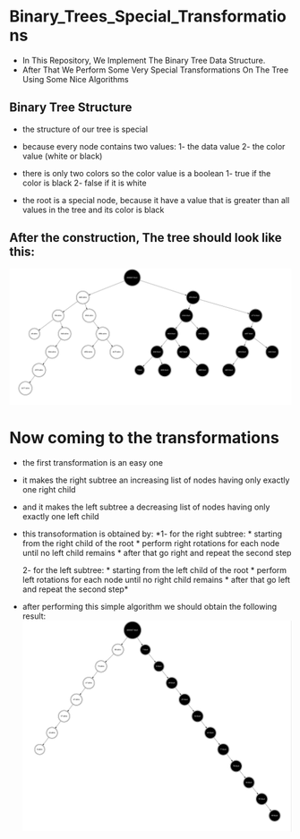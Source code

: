 # Binary_Trees_Special_Transformations

* In This Repository, We Implement The Binary Tree Data Structure.
* After That We Perform Some Very Special Transformations On The Tree Using Some Nice Algorithms

## Binary Tree Structure

* the structure of our tree is special
* because every node contains two values:
    1- the data value
    2- the color value (white or black)

* there is only two colors so the color value is a boolean
    1- true if the color is black
    2- false if it is white

* the root is a special node, because it have a value that is greater than all values in the tree and its color is black



## After the construction, The tree should look like this:

![tree](./out/tree.jpg)


# Now coming to the transformations

* the first transformation is an easy one
* it makes the right subtree an increasing list of nodes having only exactly one right child
* and it makes the left subtree a decreasing list of nodes having only exactly one left child
* this transoformation is obtained by:
    *1- for the right subtree:
        * starting from the right child of the root
        * perform right rotations for each node until no left child remains
        * after that go right and repeat the second step
    
    2- for the left subtree:
        * starting from the left child of the root
        * perform left rotations for each node until no right child remains
        * after that go left and repeat the second step*

    
* after performing this simple algorithm we should obtain the following result:
![first](./out/first_transformation.jpg)
